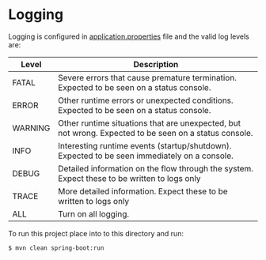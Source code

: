 # Logging

Logging is configured in [application.properties](src/main/resources/application.properties)
file and the valid log levels are:

| Level   | Description                                                                                           |
|---------|-------------------------------------------------------------------------------------------------------|
| FATAL   | Severe errors that cause premature termination. Expected to be seen on a status console.              |
| ERROR   | Other runtime errors or unexpected conditions. Expected to be seen on a status console.               |
| WARNING | Other runtime situations that are unexpected, but not wrong. Expected to be seen on a status console. |
| INFO    | Interesting runtime events (startup/shutdown). Expected to be seen immediately on a console.          |
| DEBUG   | Detailed information on the flow through the system. Expect these to be written to logs only          |
| TRACE   | More detailed information. Expect these to be written to logs only                                    |
| ALL     | Turn on all logging.                                                                                  |

To run this project place into to this directory and run:

```
$ mvn clean spring-boot:run
```